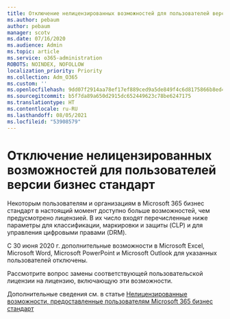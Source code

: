 ```yaml
---
title: Отключение нелицензированных возможностей для пользователей версии бизнес стандарт
ms.author: pebaum
author: pebaum
manager: scotv
ms.date: 07/16/2020
ms.audience: Admin
ms.topic: article
ms.service: o365-administration
ROBOTS: NOINDEX, NOFOLLOW
localization_priority: Priority
ms.collection: Adm_O365
ms.custom: ''
ms.openlocfilehash: 9dd07f2914aa78ef17ef889ced9a5de849f4c6d8175866b8ed4a41cbd28b9510
ms.sourcegitcommit: b5f7da89a650d2915dc652449623c78be6247175
ms.translationtype: HT
ms.contentlocale: ru-RU
ms.lasthandoff: 08/05/2021
ms.locfileid: "53908579"
---
```

# <a name="unlicensed-features-turned-off-for-business-standard-users"></a>Отключение нелицензированных возможностей для пользователей версии бизнес стандарт

Некоторым пользователям и организациям в Microsoft 365 бизнес стандарт в настоящий момент доступно больше возможностей, чем предусмотрено лицензией. В их число входят перечисленные ниже параметры для классификации, маркировки и защиты (CLP) и для управления цифровыми правами (DRM).
    
С 30 июня 2020 г. дополнительные возможности в Microsoft Excel, Microsoft Word, Microsoft PowerPoint и Microsoft Outlook для указанных пользователей отключены.

Рассмотрите вопрос замены соответствующей пользовательской лицензии на лицензию, включающую эти возможности. 

Дополнительные сведения см. в статье [Нелицензированные возможности, предоставленные пользователям Microsoft 365 бизнес стандарт](https://support.microsoft.com/help/4568654/extra-features-to-be-turned-off-for-microsoft-365-business-standard?preview)